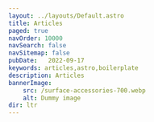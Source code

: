 ```yaml
---
layout: ../layouts/Default.astro
title: Articles
paged: true
navOrder: 10000
navSearch: false
navSitemap: false
pubDate:   2022-09-17
keywords: articles,astro,boilerplate
description: Articles
bannerImage:
    src: /surface-accessories-700.webp
    alt: Dummy image
dir: ltr
---
```

